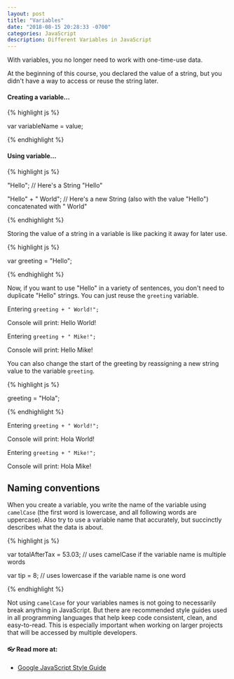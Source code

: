 ```yaml
---
layout: post
title: "Variables"
date: "2018-08-15 20:28:33 -0700"
categories: JavaScript
description: Different Variables in JavaScript
---
```


With variables, you no longer need to work with one-time-use data.

At the beginning of this course, you declared the value of a string, but you didn't have a way to access or reuse the string later.

#### Creating a variable...

{% highlight js %}

var variableName = value;

{% endhighlight %}

#### Using variable...

{% highlight js %}

"Hello"; // Here's a String "Hello"

"Hello" + " World"; // Here's a new String (also with the value "Hello") concatenated with " World"

{% endhighlight %}

Storing the value of a string in a variable is like packing it away for later use.

{% highlight js %}

var greeting = "Hello";

{% endhighlight %}

Now, if you want to use "Hello" in a variety of sentences, you don't need to duplicate "Hello" strings. You can just reuse the `greeting` variable.

Entering `greeting + " World!";`

Console will print: Hello World!

Entering `greeting + " Mike!";`

Console will print: Hello Mike!

You can also change the start of the greeting by reassigning a new string value to the variable `greeting`.

{% highlight js %}

greeting = "Hola";

{% endhighlight %}

Entering `greeting + " World!";`

Console will print: Hola World!

Entering `greeting + " Mike!";`

Console will print: Hola Mike!

## Naming conventions

When you create a variable, you write the name of the variable using `camelCase` (the first word is lowercase, and all following words are uppercase). Also try to use a variable name that accurately, but succinctly describes what the data is about.

{% highlight js %}

var totalAfterTax = 53.03; // uses camelCase if the variable name is multiple words

var tip = 8; // uses lowercase if the variable name is one word

{% endhighlight %}

Not using `camelCase` for your variables names is not going to necessarily break anything in JavaScript. But there are recommended style guides used in all programming languages that help keep code consistent, clean, and easy-to-read. This is especially important when working on larger projects that will be accessed by multiple developers.

#### 👓 Read more at:

  - [Google JavaScript Style Guide](https://google.github.io/styleguide/jsguide.html)
